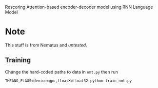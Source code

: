 Rescoring Attention-based encoder-decoder model using RNN Language Model

# Note

This stuff is from Nematus and *untested*.

## Training
Change the hard-coded paths to data in `nmt.py` then run
```
THEANO_FLAGS=device=gpu,floatX=float32 python train_nmt.py 
```
